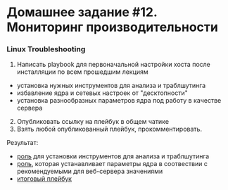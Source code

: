 # Домашнее задание #12. Мониторинг производительности

### Linux Troubleshooting
1. Написать playbook для первоначальной настройки хоста после инсталляции по всем прошедшим лекциям
- установка нужных инструментов для анализа и траблшутинга
- избавление ядра и сетевых настроек от "десктопности"
- установка разнообразных параметров ядра под работу в качестве сервера
2. Опубликовать ссылку на плейбук в общем чатике
3. Взять любой опубликованный плейбук, прокомментировать.

Результат:
- [роль](roles/troubleshooting-tools) для установки инструментов для анализа и траблшутинга
- [роль](roles/server-kernel), которая устанавливает параметры ядра в соотвествии с рекомендуемыми для веб-сервера значениями
- [итоговый плейбук](site.yml)
